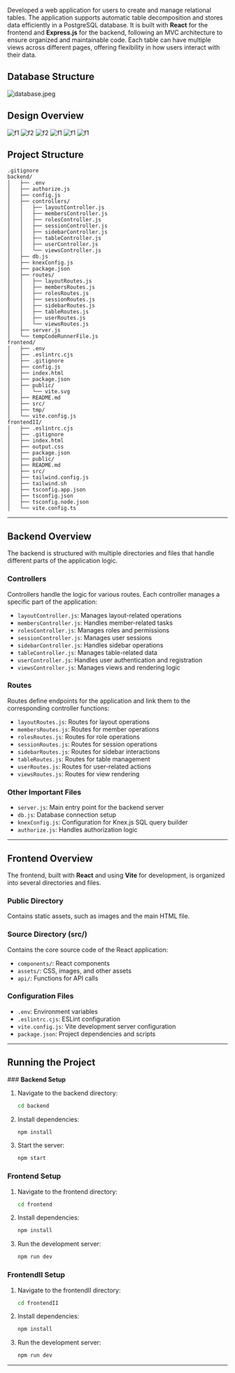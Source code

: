 Developed a web application for users to create and manage relational tables. The application supports automatic table decomposition and stores data efficiently in a PostgreSQL database. It is built with **React** for the frontend and **Express.js** for the backend, following an MVC architecture to ensure organized and maintainable code. Each table can have multiple views across different pages, offering flexibility in how users interact with their data.

## **Database Structure**
![database.jpeg](img/database.jpeg)

## **Design Overview**
![f1](img/f1.jpeg)
![f2](img/f2.jpeg)
![f2](img/f3.jpeg)
![f1](img/f4.jpeg)
![f1](img/f5.jpeg)
![f1](img/f6.jpeg)

## **Project Structure**

```
.gitignore
backend/
│   ├── .env
│   ├── authorize.js
│   ├── config.js
│   ├── controllers/
│   │   ├── layoutController.js
│   │   ├── membersController.js
│   │   ├── rolesController.js
│   │   ├── sessionController.js
│   │   ├── sidebarController.js
│   │   ├── tableController.js
│   │   ├── userController.js
│   │   └── viewsController.js
│   ├── db.js
│   ├── knexConfig.js
│   ├── package.json
│   ├── routes/
│   │   ├── layoutRoutes.js
│   │   ├── membersRoutes.js
│   │   ├── rolesRoutes.js
│   │   ├── sessionRoutes.js
│   │   ├── sidebarRoutes.js
│   │   ├── tableRoutes.js
│   │   ├── userRoutes.js
│   │   └── viewsRoutes.js
│   ├── server.js
│   └── tempCodeRunnerFile.js
frontend/
│   ├── .env
│   ├── .eslintrc.cjs
│   ├── .gitignore
│   ├── config.js
│   ├── index.html
│   ├── package.json
│   ├── public/
│   │   └── vite.svg
│   ├── README.md
│   ├── src/
│   ├── tmp/
│   └── vite.config.js
frontendII/
│   ├── .eslintrc.cjs
│   ├── .gitignore
│   ├── index.html
│   ├── output.css
│   ├── package.json
│   ├── public/
│   ├── README.md
│   ├── src/
│   ├── tailwind.config.js
│   ├── tailwind.sh
│   ├── tsconfig.app.json
│   ├── tsconfig.json
│   ├── tsconfig.node.json
│   └── vite.config.ts
```

---

## **Backend Overview**

The backend is structured with multiple directories and files that handle different parts of the application logic.

### **Controllers**  
Controllers handle the logic for various routes. Each controller manages a specific part of the application:

- `layoutController.js`: Manages layout-related operations  
- `membersController.js`: Handles member-related tasks  
- `rolesController.js`: Manages roles and permissions  
- `sessionController.js`: Manages user sessions  
- `sidebarController.js`: Handles sidebar operations  
- `tableController.js`: Manages table-related data  
- `userController.js`: Handles user authentication and registration  
- `viewsController.js`: Manages views and rendering logic  

### **Routes**  
Routes define endpoints for the application and link them to the corresponding controller functions:

- `layoutRoutes.js`: Routes for layout operations  
- `membersRoutes.js`: Routes for member operations  
- `rolesRoutes.js`: Routes for role operations  
- `sessionRoutes.js`: Routes for session operations  
- `sidebarRoutes.js`: Routes for sidebar interactions  
- `tableRoutes.js`: Routes for table management  
- `userRoutes.js`: Routes for user-related actions  
- `viewsRoutes.js`: Routes for view rendering  

### **Other Important Files**  

- `server.js`: Main entry point for the backend server  
- `db.js`: Database connection setup  
- `knexConfig.js`: Configuration for Knex.js SQL query builder  
- `authorize.js`: Handles authorization logic  

---

## **Frontend Overview**

The frontend, built with **React** and using **Vite** for development, is organized into several directories and files.

### **Public Directory**  
Contains static assets, such as images and the main HTML file.  

### **Source Directory (src/)**  
Contains the core source code of the React application:

- `components/`: React components  
- `assets/`: CSS, images, and other assets  
- `api/`: Functions for API calls  

### **Configuration Files**  

- `.env`: Environment variables  
- `.eslintrc.cjs`: ESLint configuration  
- `vite.config.js`: Vite development server configuration  
- `package.json`: Project dependencies and scripts  

---

## **Running the Project**

###️ **Backend Setup**

1. Navigate to the backend directory:
   ```bash
   cd backend
   ```
2. Install dependencies:
   ```bash
   npm install
   ```
3. Start the server:
   ```bash
   npm start
   ```

### **Frontend Setup**

1. Navigate to the frontend directory:
   ```bash
   cd frontend
   ```
2. Install dependencies:
   ```bash
   npm install
   ```
3. Run the development server:
   ```bash
   npm run dev
   ```

### **FrontendII Setup**

1. Navigate to the frontendII directory:
   ```bash
   cd frontendII
   ```
2. Install dependencies:
   ```bash
   npm install
   ```
3. Run the development server:
   ```bash
   npm run dev
   ```

---

